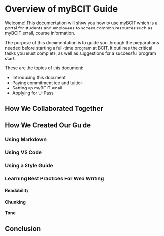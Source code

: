 # Overview of myBCIT Guide
Welcome! This documentation will show you how to use myBCIT which is a portal for students and employees to access common resources such as myBCIT email, course information.


The purpose of this documentation is to guide you through the preparations needed before starting a full-time program at BCIT. It outlines the critical tasks you must complete, as well as suggestions for a successful program start.

These are the topics of this document:

- Introducing this document
- Paying commitment fee and tuition
- Setting up myBCIT email
- Applying for U-Pass



## How We Collaborated Together
## How We Created Our Guide

### Using Markdown
### Using VS Code
### Using a Style Guide
### Learning Best Practices For Web Writing
#### Readability
#### Chunking
#### Tone
## Conclusion
